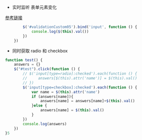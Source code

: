 - 实时监听 表单元素变化 

[参考链接](https://segmentfault.com/a/1190000007888424)

```javascript
        $('#validationCustom05').bind('input', function () {
            console.log($(this).val())
        })
    })
```

- 同时获取 radio 和 checkbox

```js
function test() {
    answers = {}
    $("#test").click(function () {
        // $('input[type=radio]:checked').each(function () {
        //     answers[$(this).attr('name')] = $(this).val()
        // })
        $('input[type=checkbox]:checked').each(function () {
            var name = $(this).attr('name')
            if (answers[name]){
                answers[name] = answers[name]+$(this).val()
            }else {
                answers[name] = $(this).val()
            }
        })
        console.log(answers)
    })
}5
```

